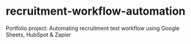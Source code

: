 # recruitment-workflow-automation
Portfolio project: Automating recruitment test workflow using Google Sheets, HubSpot &amp; Zapier
